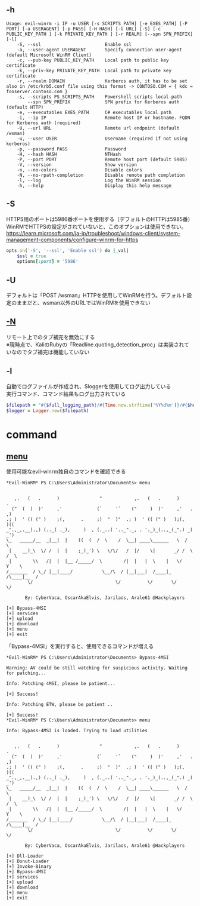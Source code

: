## -h
```
Usage: evil-winrm -i IP -u USER [-s SCRIPTS_PATH] [-e EXES_PATH] [-P PORT] [-a USERAGENT] [-p PASS] [-H HASH] [-U URL] [-S] [-c PUBLIC_KEY_PATH ] [-k PRIVATE_KEY_PATH ] [-r REALM] [--spn SPN_PREFIX] [-l]
    -S, --ssl                        Enable ssl
    -a, --user-agent USERAGENT       Specify connection user-agent (default Microsoft WinRM Client)
    -c, --pub-key PUBLIC_KEY_PATH    Local path to public key certificate
    -k, --priv-key PRIVATE_KEY_PATH  Local path to private key certificate
    -r, --realm DOMAIN               Kerberos auth, it has to be set also in /etc/krb5.conf file using this format -> CONTOSO.COM = { kdc = fooserver.contoso.com }
    -s, --scripts PS_SCRIPTS_PATH    Powershell scripts local path
        --spn SPN_PREFIX             SPN prefix for Kerberos auth (default HTTP)
    -e, --executables EXES_PATH      C# executables local path
    -i, --ip IP                      Remote host IP or hostname. FQDN for Kerberos auth (required)
    -U, --url URL                    Remote url endpoint (default /wsman)
    -u, --user USER                  Username (required if not using kerberos)
    -p, --password PASS              Password
    -H, --hash HASH                  NTHash
    -P, --port PORT                  Remote host port (default 5985)
    -V, --version                    Show version
    -n, --no-colors                  Disable colors
    -N, --no-rpath-completion        Disable remote path completion
    -l, --log                        Log the WinRM session
    -h, --help                       Display this help message
```


## -S
HTTPS用のポートは5986番ポートを使用する（デフォルトのHTTPは5985番）  
WinRMでHTTPSの設定がされていないと、このオプションは使用できない。  
https://learn.microsoft.com/ja-jp/troubleshoot/windows-client/system-management-components/configure-winrm-for-https
```ruby
opts.on('-S', '--ssl', 'Enable ssl') do |_val|
    $ssl = true
    options[:port] = '5986'
```

## -U
デフォルトは「POST /wsman」HTTPを使用してWinRMを行う。デフォルト設定のままだと、wsman以外のURLではWinRMを使用できない


## [-N](https://github.com/Hackplayers/evil-winrm/blob/ffe958c841da655ba3c44740ca22aa0eee9fc5ed/evil-winrm.rb#L177)
リモート上でのタブ補完を無効にする  
※現時点で、KaliのRubyの「Readline.quoting_detection_proc」は実装されていなのでタブ補完は機能していない

## -l
自動でログファイルが作成され、$loggerを使用してログ出力している  
実行コマンド、コマンド結果もログ出力されている
```ruby
$filepath = "#{$full_logging_path}/#{Time.now.strftime('%Y%d%m')}/#{$host}/#{Time.now.strftime('%H%M%S')}"
$logger = Logger.new($filepath)
```


# command
## [menu](https://github.com/Hackplayers/evil-winrm/blob/ffe958c841da655ba3c44740ca22aa0eee9fc5ed/evil-winrm.rb#L836)
使用可能なevil-winrm独自のコマンドを確認できる
```
*Evil-WinRM* PS C:\Users\Administrator\Documents> menu


   ,.   (   .      )               "            ,.   (   .      )       .   
  ("  (  )  )'     ,'             (`     '`    ("     )  )'     ,'   .  ,)  
.; )  ' (( (" )    ;(,      .     ;)  "  )"  .; )  ' (( (" )   );(,   )((   
_".,_,.__).,) (.._( ._),     )  , (._..( '.._"._, . '._)_(..,_(_".) _( _')  
\_   _____/__  _|__|  |    ((  (  /  \    /  \__| ____\______   \  /     \  
 |    __)_\  \/ /  |  |    ;_)_') \   \/\/   /  |/    \|       _/ /  \ /  \ 
 |        \\   /|  |  |__ /_____/  \        /|  |   |  \    |   \/    Y    \
/_______  / \_/ |__|____/           \__/\  / |__|___|  /____|_  /\____|__  /
        \/                               \/          \/       \/         \/

       By: CyberVaca, OscarAkaElvis, Jarilaos, Arale61 @Hackplayers

[+] Bypass-4MSI
[+] services
[+] upload
[+] download
[+] menu
[+] exit
```
「Bypass-4MSI」を実行すると、使用できるコマンドが増える
```
*Evil-WinRM* PS C:\Users\Administrator\Documents> Bypass-4MSI
                                        
Warning: AV could be still watching for suspicious activity. Waiting for patching...
                                        
Info: Patching 4MSI, please be patient...
                                        
[+] Success!
                                        
Info: Patching ETW, please be patient ..
                                        
[+] Success!
*Evil-WinRM* PS C:\Users\Administrator\Documents> menu
                                        
Info: Bypass-4MSI is loaded. Trying to load utilities


   ,.   (   .      )               "            ,.   (   .      )       .   
  ("  (  )  )'     ,'             (`     '`    ("     )  )'     ,'   .  ,)  
.; )  ' (( (" )    ;(,      .     ;)  "  )"  .; )  ' (( (" )   );(,   )((   
_".,_,.__).,) (.._( ._),     )  , (._..( '.._"._, . '._)_(..,_(_".) _( _')  
\_   _____/__  _|__|  |    ((  (  /  \    /  \__| ____\______   \  /     \  
 |    __)_\  \/ /  |  |    ;_)_') \   \/\/   /  |/    \|       _/ /  \ /  \ 
 |        \\   /|  |  |__ /_____/  \        /|  |   |  \    |   \/    Y    \
/_______  / \_/ |__|____/           \__/\  / |__|___|  /____|_  /\____|__  /
        \/                               \/          \/       \/         \/

       By: CyberVaca, OscarAkaElvis, Jarilaos, Arale61 @Hackplayers

[+] Dll-Loader
[+] Donut-Loader
[+] Invoke-Binary
[+] Bypass-4MSI
[+] services
[+] upload
[+] download
[+] menu
[+] exit
```
